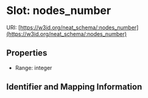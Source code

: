 # Slot: nodes_number

URI: [https://w3id.org/neat_schema/:nodes_number](https://w3id.org/neat_schema/:nodes_number)



<!-- no inheritance hierarchy -->


## Properties

 * Range: integer



## Identifier and Mapping Information





